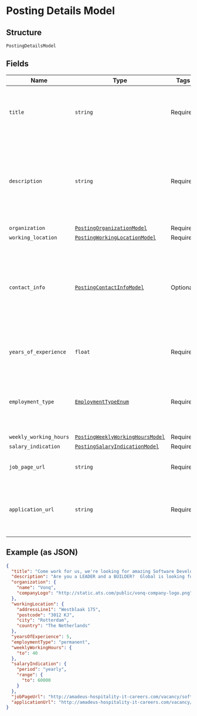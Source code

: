 
# Posting Details Model

## Structure

`PostingDetailsModel`

## Fields

| Name | Type | Tags | Description |
|  --- | --- | --- | --- |
| `title` | `string` | Required | The title of the posting across the different Channels where the posting is going to be published. |
| `description` | `string` | Required | Full description of the job posting, including all possible sections<br><br>**Allowed tags:** `a[href\|target], em, b, br, strong, i, li, ol, p, ul` |
| `organization` | [`PostingOrganizationModel`](../../doc/models/posting-organization-model.md) | Required | - |
| `working_location` | [`PostingWorkingLocationModel`](../../doc/models/posting-working-location-model.md) | Required | - |
| `contact_info` | [`PostingContactInfoModel`](../../doc/models/posting-contact-info-model.md) | Optional | Contact is whom to contact about the job. This may be part of the posting info for candidates to know whom they can reach out to learn more about the vacancy. |
| `years_of_experience` | `float` | Required | Numbers of years of experience required for this position |
| `employment_type` | [`EmploymentTypeEnum`](../../doc/models/employment-type-enum.md) | Required | The type of employment of the posting, whether it's a permanent position or a fixed time position |
| `weekly_working_hours` | [`PostingWeeklyWorkingHoursModel`](../../doc/models/posting-weekly-working-hours-model.md) | Required | - |
| `salary_indication` | [`PostingSalaryIndicationModel`](../../doc/models/posting-salary-indication-model.md) | Required | - |
| `job_page_url` | `string` | Required | Link to the page with the description of the job |
| `application_url` | `string` | Required | Link to the page where the candidate needs to be directed when applying for a position |

## Example (as JSON)

```json
{
  "title": "Come work for us, we're looking for amazing Software Developers",
  "description": "Are you a LEADER and a BUILDER?  Global is looking for individuals who are dynamic, sales-oriented, and who want to control their destiny.  With a full training programme and consistent support, Global will provide you with the tools to excel in this very lucrative business.",
  "organization": {
    "name": "Vonq",
    "companyLogo": "http://static.ats.com/public/vonq-company-logo.png"
  },
  "workingLocation": {
    "addressLine1": "Westblaak 175",
    "postcode": "3012 KJ",
    "city": "Rotterdam",
    "country": "The Netherlands"
  },
  "yearsOfExperience": 5,
  "employmentType": "permanent",
  "weeklyWorkingHours": {
    "to": 40
  },
  "salaryIndication": {
    "period": "yearly",
    "range": {
      "to": 60000
    }
  },
  "jobPageUrl": "http://amadeus-hospitality-it-careers.com/vacancy/software-development-manager-breda",
  "applicationUrl": "http://amadeus-hospitality-it-careers.com/vacancy/software-development-manager-breda/apply"
}
```

